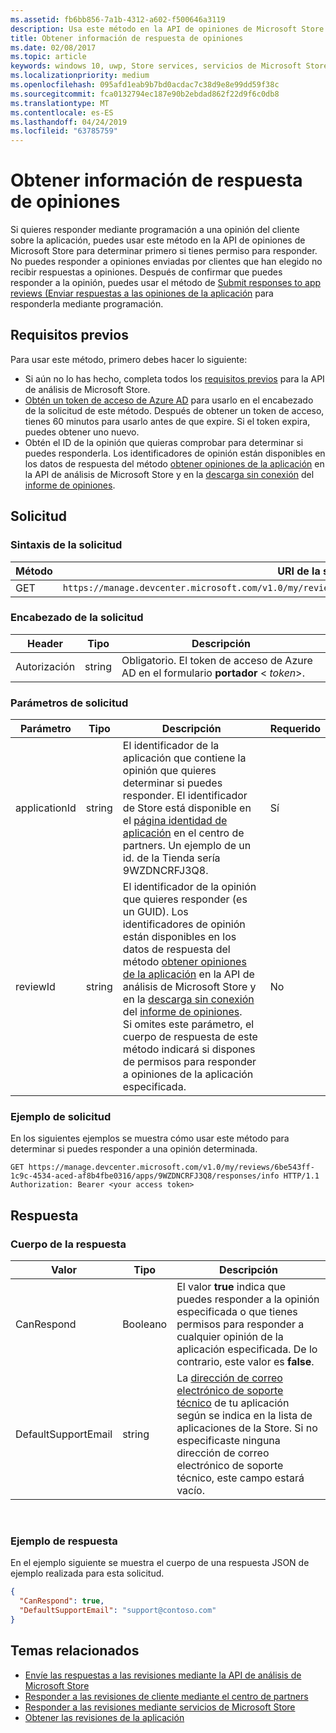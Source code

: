 ```yaml
---
ms.assetid: fb6bb856-7a1b-4312-a602-f500646a3119
description: Usa este método en la API de opiniones de Microsoft Store para determinar si puedes responder a una opinión particular, o si puedes responder a cualquier opinión de una aplicación determinada.
title: Obtener información de respuesta de opiniones
ms.date: 02/08/2017
ms.topic: article
keywords: windows 10, uwp, Store services, servicios de Microsoft Store, Microsoft Store reviews API, API de opiniones de Microsoft Store, response info, información de respuesta
ms.localizationpriority: medium
ms.openlocfilehash: 095afd1eab9b7bd0acdac7c38d9e8e99dd59f38c
ms.sourcegitcommit: fca0132794ec187e90b2ebdad862f22d9f6c0db8
ms.translationtype: MT
ms.contentlocale: es-ES
ms.lasthandoff: 04/24/2019
ms.locfileid: "63785759"
---
```

# <a name="get-response-info-for-reviews"></a>Obtener información de respuesta de opiniones

Si quieres responder mediante programación a una opinión del cliente sobre la aplicación, puedes usar este método en la API de opiniones de Microsoft Store para determinar primero si tienes permiso para responder. No puedes responder a opiniones enviadas por clientes que han elegido no recibir respuestas a opiniones. Después de confirmar que puedes responder a la opinión, puedes usar el método de [Submit responses to app reviews (Enviar respuestas a las opiniones de la aplicación](submit-responses-to-app-reviews.md) para responderla mediante programación.


## <a name="prerequisites"></a>Requisitos previos

Para usar este método, primero debes hacer lo siguiente:

* Si aún no lo has hecho, completa todos los [requisitos previos](respond-to-reviews-using-windows-store-services.md#prerequisites) para la API de análisis de Microsoft Store.
* [Obtén un token de acceso de Azure AD](respond-to-reviews-using-windows-store-services.md#obtain-an-azure-ad-access-token) para usarlo en el encabezado de la solicitud de este método. Después de obtener un token de acceso, tienes 60 minutos para usarlo antes de que expire. Si el token expira, puedes obtener uno nuevo.
* Obtén el ID de la opinión que quieras comprobar para determinar si puedes responderla. Los identificadores de opinión están disponibles en los datos de respuesta del método [obtener opiniones de la aplicación](get-app-reviews.md) en la API de análisis de Microsoft Store y en la [descarga sin conexión](../publish/download-analytic-reports.md) del [informe de opiniones](../publish/reviews-report.md).

## <a name="request"></a>Solicitud


### <a name="request-syntax"></a>Sintaxis de la solicitud

| Método | URI de la solicitud                                                      |
|--------|------------------------------------------------------------------|
| GET    | ```https://manage.devcenter.microsoft.com/v1.0/my/reviews/{reviewId}/apps/{applicationId}/responses/info``` |


### <a name="request-header"></a>Encabezado de la solicitud

| Header        | Tipo   | Descripción                                                                 |
|---------------|--------|-----------------------------------------------------------------------------|
| Autorización | string | Obligatorio. El token de acceso de Azure AD en el formulario **portador** &lt; *token*&gt;. |


### <a name="request-parameters"></a>Parámetros de solicitud

| Parámetro        | Tipo   | Descripción                                     |  Requerido  |
|---------------|--------|--------------------------------------------------|--------------|
| applicationId | string | El identificador de la aplicación que contiene la opinión que quieres determinar si puedes responder. El identificador de Store está disponible en el [página identidad de aplicación](../publish/view-app-identity-details.md) en el centro de partners. Un ejemplo de un id. de la Tienda sería 9WZDNCRFJ3Q8. |  Sí  |
| reviewId | string | El identificador de la opinión que quieres responder (es un GUID). Los identificadores de opinión están disponibles en los datos de respuesta del método [obtener opiniones de la aplicación](get-app-reviews.md) en la API de análisis de Microsoft Store y en la [descarga sin conexión](../publish/download-analytic-reports.md) del [informe de opiniones](../publish/reviews-report.md). <br/>Si omites este parámetro, el cuerpo de respuesta de este método indicará si dispones de permisos para responder a opiniones de la aplicación especificada. |  No  |


### <a name="request-example"></a>Ejemplo de solicitud

En los siguientes ejemplos se muestra cómo usar este método para determinar si puedes responder a una opinión determinada.

```syntax
GET https://manage.devcenter.microsoft.com/v1.0/my/reviews/6be543ff-1c9c-4534-aced-af8b4fbe0316/apps/9WZDNCRFJ3Q8/responses/info HTTP/1.1
Authorization: Bearer <your access token>
```

## <a name="response"></a>Respuesta


### <a name="response-body"></a>Cuerpo de la respuesta

| Valor      | Tipo   | Descripción    |  
|------------|--------|-----------------------|
| CanRespond      | Booleano  | El valor **true** indica que puedes responder a la opinión especificada o que tienes permisos para responder a cualquier opinión de la aplicación especificada. De lo contrario, este valor es **false**.       |
| DefaultSupportEmail  | string |  La [dirección de correo electrónico de soporte técnico](../publish/enter-app-properties.md#support-contact-info) de tu aplicación según se indica en la lista de aplicaciones de la Store. Si no especificaste ninguna dirección de correo electrónico de soporte técnico, este campo estará vacío.    |

 
### <a name="response-example"></a>Ejemplo de respuesta

En el ejemplo siguiente se muestra el cuerpo de una respuesta JSON de ejemplo realizada para esta solicitud.

```json
{
  "CanRespond": true,
  "DefaultSupportEmail": "support@contoso.com"
}
```

## <a name="related-topics"></a>Temas relacionados

* [Envíe las respuestas a las revisiones mediante la API de análisis de Microsoft Store](submit-responses-to-app-reviews.md)
* [Responder a las revisiones de cliente mediante el centro de partners](../publish/respond-to-customer-reviews.md)
* [Responder a las revisiones mediante servicios de Microsoft Store](respond-to-reviews-using-windows-store-services.md)
* [Obtener las revisiones de la aplicación](get-app-reviews.md)
